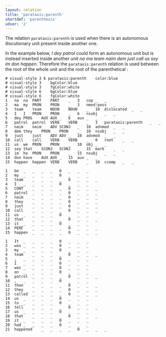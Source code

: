 ```yaml
---
layout: relation
title: 'parataxis:parenth'
shortdef: 'parenthesis'
udver: '2'
---
```


The relation `parataxis:parenth` is used when there is an autonomous illocutionary unit present inside another one.


In the example below, _I dey patrol_ could form an autonomous unit but is instead inserted inside another unit _na ma team naim dem just call us sey im don happen_. Therefore the `parataxis:parenth` relation is used between the root of the whole unit and the root of the parenthetical :

~~~ conllu
# visual-style 3 6 parataxis:parenth	color:blue
# visual-style 3	bgColor:blue
# visual-style 3	fgColor:white
# visual-style 6	bgColor:blue
# visual-style 6	fgColor:white
1	na	na	PART	PART	_	3	cop	_	_
2	ma	my	PRON	PRON	_	3	nmod:poss	_	_
3	team	team	NOUN	NOUN	_	10	dislocated	_	_
4	I	I	PRON	PRON	_	6	nsubj	_	_
5	dey	PROG	AUX	AUX	_	6	aux	_	_
6	patrol	patrol	VERB	VERB	_	3	parataxis:parenth	_	_
7	naim	naim	ADV	SCONJ	_	10	advmod	_	_
8	dem	they	PRON	PRON	_	10	nsubj	_	_
9	just	just	ADV	ADV	_	10	advmod	_	_
10	call	call	VERB	VERB	_	0	root	_	_
11	us	we	PRON	PRON	_	10	obj	_	_
12	sey	that	SCONJ	SCONJ	_	15	mark	_	_
13	im	he	PRON	PRON	_	15	nsubj	_	_
14	don	have	AUX	AUX	_	15	aux	_	_
15	happen	happen	VERB	VERB	_	10	ccomp	_	_

1	be	_	_	_	_	0	_	_	_
2	my	_	_	_	_	0	_	_	_
3	team	_	_	_	_	0	_	_	_
4	I	_	_	_	_	0	_	_	_
5	CONT	_	_	_	_	0	_	_	_
6	patrol	_	_	_	_	0	_	_	_
7	naim	_	_	_	_	0	_	_	_
8	they	_	_	_	_	0	_	_	_
9	just	_	_	_	_	0	_	_	_
10	call	_	_	_	_	0	_	_	_
11	us	_	_	_	_	0	_	_	_
12	that	_	_	_	_	0	_	_	_
13	it	_	_	_	_	0	_	_	_
14	PERF	_	_	_	_	0	_	_	_
15	happen	_	_	_	_	0	_	_	_

1	It	_	_	_	_	0	_	_	_
2	was	_	_	_	_	0	_	_	_
3	my	_	_	_	_	0	_	_	_
4	team	_	_	_	_	0	_	_	_
5	,	_	_	_	_	0	_	_	_
6	I	_	_	_	_	0	_	_	_
7	was	_	_	_	_	0	_	_	_
8	on	_	_	_	_	0	_	_	_
9	patrol	_	_	_	_	0	_	_	_
10	,	_	_	_	_	0	_	_	_
11	then	_	_	_	_	0	_	_	_
12	they	_	_	_	_	0	_	_	_
13	called	_	_	_	_	0	_	_	_
14	us	_	_	_	_	0	_	_	_
15	to	_	_	_	_	0	_	_	_
16	tell	_	_	_	_	0	_	_	_
17	us	_	_	_	_	0	_	_	_
18	that	_	_	_	_	0	_	_	_
19	it	_	_	_	_	0	_	_	_
20	had	_	_	_	_	0	_	_	_
21	happened	_	_	_	_	0	_	_	_
~~~
